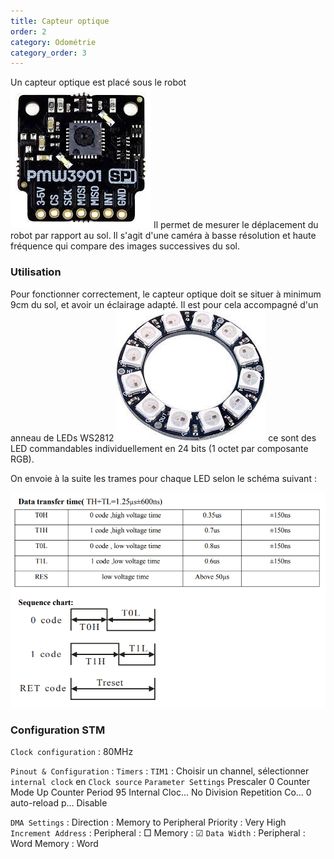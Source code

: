 ```yaml
---
title: Capteur optique
order: 2
category: Odométrie
category_order: 3
---
```


Un capteur optique est placé sous le robot
![PMW3901](/images/components/PMW3901.jpeg)
Il permet de mesurer le déplacement du robot par rapport au sol. Il s'agit d'une caméra à basse résolution et haute fréquence qui compare des images successives du sol.

### Utilisation 

Pour fonctionner correctement, le capteur optique doit se situer à minimum 9cm du sol, et avoir un éclairage adapté.
Il est pour cela accompagné d'un anneau de LEDs WS2812
![WS2812](/images/components/ledringWS2812.jpeg)
ce sont des LED commandables individuellement en 24 bits (1 octet par composante RGB).

On envoie à la suite les trames pour chaque LED selon le schéma suivant :

![Commande WS2812](/images/diagrams/Commande_WS2812.png)

### Configuration STM

`Clock configuration` : 80MHz

`Pinout & Configuration` :
`Timers` :
	`TIM1` :
	Choisir un channel, sélectionner `internal clock` en `Clock source`
`Parameter Settings`
	Prescaler		0
	Counter Mode	Up
	Counter Period	95
	Internal Cloc...	No Division
	Repetition Co...	0
	auto-reload p...	Disable
	
`DMA Settings` :
	Direction :	Memory to Peripheral
	Priority :	Very High
`Increment Address` :
	Peripheral : □
	Memory : 	 ☑
`Data Width` :
	Peripheral : Word
	Memory : 	 Word